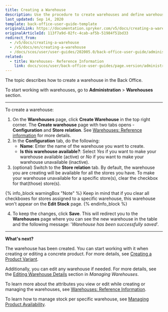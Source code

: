 ```yaml
---
title: Creating a Warehouse
description: Use the procedure to create warehouses and define warehouses per specific stores in the Back Office.
last_updated: Sep 14, 2020
template: back-office-user-guide-template
originalLink: https://documentation.spryker.com/v5/docs/creating-a-warehouse
originalArticleId: 113f7a9d-02fc-4cab-af5b-51984f51bd33
redirect_from:
  - /v5/docs/creating-a-warehouse
  - /v5/docs/en/creating-a-warehouse
  - /docs/scos/user/user-guides/202005.0/back-office-user-guide/administration/warehouses/creating-warehouses.html
related:
  - title: Warehouses- Reference Information
    link: docs/scos/user/back-office-user-guides/page.version/administration/warehouses/references/warehouses-reference-information.html
---
```


The topic describes how to create a warehouse in the Back Office.

To start working with warehouses, go to **Administration** > **Warehouses** section.
***
To create a warehouse:

1. On the **Warehouses** page, click **Create Warehouse** in the top right corner.
The **Create warehouse** page with two tabs opens - **Configuration** and **Store relation**. See [Warehouses: Reference information](/docs/scos/user/back-office-user-guides/{{page.version}}/administration/warehouses/references/warehouses-reference-information.html) for more details.
2. In the **Configuration** tab, do the following:
    * **Name**: Enter the name of the warehouse you want to create.
    * **Is this warehouse available?**: Select *Yes* if you want to make your warehouse available (active) or *No* if you want to make your warehouse unavailable (inactive).
3. (optional) Switch to the **Store relation** tab. By default, the warehouse you are creating will be available for all the stores you have.
To make your warehouse unavailable for a specific store(s), clear the checkbox for that(those) store(s).

{% info_block warningBox "Note" %}
Keep in mind that if you clear all checkboxes for stores assigned to a specific warehouse, this warehouse won't appear on the **Edit Stock** page.
{% endinfo_block %}

4. To keep the changes, click **Save**. This will redirect you to the **Warehouses** page where you can see the new warehouse in the table and the following message: '*Warehouse has been successfully saved*'.

***
**What's next?**

The warehouse has been created. You can start working with it when creating or editing a concrete product. For more details, see [Creating a Product Variant](/docs/scos/user/back-office-user-guides/{{page.version}}/catalog/products/manage-concrete-products/creating-product-variants.html).

Additionally, you can edit any warehouse if needed. For more details, see the [Editing Warehouse Details](/docs/pbc/all/warehouse-management-system/{{page.version}}/manage-in-the-back-office/edit-warehouses.html"#editing-warehouse-details) section in *Managing Warehouses*.

To learn more about the attributes you view or edit while creating or managing the warehouses, see [Warehouses: Reference Information](/docs/scos/user/back-office-user-guides/{{page.version}}/administration/warehouses/references/warehouses-reference-information.html).

To learn how to manage stock per specific warehouse, see [Managing Product Availability](/docs/scos/user/back-office-user-guides/{{page.version}}/catalog/availability/managing-products-availability.html).
